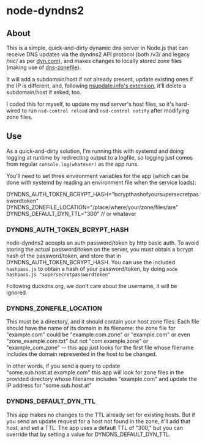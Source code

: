 # node-dyndns2

## About

This is a simple, quick-and-dirty dynamic dns server in Node.js that can receive DNS updates via the dyndns2 API protocol (both /v3/ and legacy /nic/ as per [dyn.com](https://help.dyn.com/remote-access-api/perform-update/)), and makes changes to locally stored zone files (making use of [dns-zonefile](https://github.com/DualDev/dns-zonefile)).

It will add a subdomain/host if not already present, update existing ones if the IP is different, and, following [nsupdate.info's extension](https://nsupdateinfo.readthedocs.io/en/latest/standards.html), it'll delete a subdomain/host if asked, too.

I coded this for myself, to update my nsd server's host files, so it's hard-wired to run `nsd-control reload` and `nsd-control notify` after modifying zone files.

## Use

As a quick-and-dirty solution, I'm running this with systemd and doing logging at runtime by redirecting output to a logfile, so logging just comes from regular `console.log(whatever)` as the app runs.

You'll need to set three environment variables for the app (which can be done with systemd by reading an environment file when the service loads):

DYNDNS_AUTH_TOKEN_BCRYPT_HASH="bcrypthashofyoursupersecretpasswordtoken"
DYNDNS_ZONEFILE_LOCATION="/place/where/your/zone/files/are"
DYNDNS_DEFAULT_DYN_TTL="300" // or whatever

### DYNDNS_AUTH_TOKEN_BCRYPT_HASH

node-dyndns2 accepts an auth password/token by http basic auth. To avoid storing the actual password/token on the server, you must obtain a bcrypt hash of the password/token, and store that in DYNDNS_AUTH_TOKEN_BCRYPT_HASH. You can use the included `hashpass.js` to obtain a hash of your password/token, by doing `node hashpass.js "supersecretpasswordtoken"`

Following duckdns.org, we don't care about the username, it will be ignored.

### DYNDNS_ZONEFILE_LOCATION

This must be a directory, and it should contain your host zone files. Each file should have the name of its domain in its filename: the zone file for "example.com" could be "example.com.zone" or "example.com" or even "zone_example.com.txt" but not "com.example.zone" or "example_com.zone" -- this app just looks for the first file whose filename includes the domain represented in the host to be changed.

In other words, if you send a query to update "some.sub.host.at.example.com" this app will look for zone files in the provided directory whose filename includes "example.com" and update the IP address for "some.sub.host.at"

### DYNDNS_DEFAULT_DYN_TTL

This app makes no changes to the TTL already set for existing hosts. But if you send an update request for a host not found in the zone, it'll add that host, and set a TTL. The app uses a default TTL of "300," but you can override that by setting a value for DYNDNS_DEFAULT_DYN_TTL.
